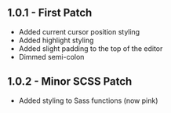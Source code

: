 ## 1.0.1 - First Patch
* Added current cursor position styling
* Added highlight styling
* Added slight padding to the top of the editor
* Dimmed semi-colon

## 1.0.2 - Minor SCSS Patch
* Added styling to Sass functions (now pink)